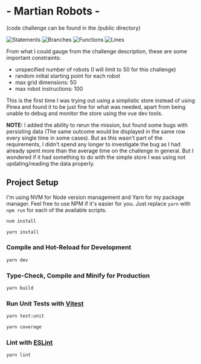# - Martian Robots -
(code challenge can be found in the /public directory)

![Statements](#statements#)
![Branches](#branches#)
![Functions](#functions#)
![Lines](#lines#)

From what I could gauge from the challenge description, these are some important constraints:
- unspecified number of robots (I will limit to 50 for this challenge)
- random initial starting point for each robot
- max grid dimensions: 50
- max robot instructions: 100

This is the first time I was trying out using a simplistic store instead of using Pinea and found it to be just fine for what was needed, apart from being unable to debug and monitor the store using the vue dev tools.

**NOTE:** I added the ability to rerun the mission, but found some bugs with persisting data (The same outcome would be displayed in the same row every single time in some cases). But as this wasn't part of the requirements, I didn't spend any longer to investigate the bug as I had already spent more than the average time on the challenge in general. But I wondered if it had something to do with the simple store I was using not updating/reading the data properly.

## Project Setup
I'm using NVM for Node version management and Yarn for my package manager. Feel free to use NPM if it's easier for you. Just replace `yarn` with `npm run` for each of the available scripts.

```sh
nvm install
```

```sh
yarn install
```

### Compile and Hot-Reload for Development

```sh
yarn dev
```

### Type-Check, Compile and Minify for Production

```sh
yarn build
```

### Run Unit Tests with [Vitest](https://vitest.dev/)

```sh
yarn test:unit
```
```sh
yarn coverage
```

### Lint with [ESLint](https://eslint.org/)

```sh
yarn lint
```
